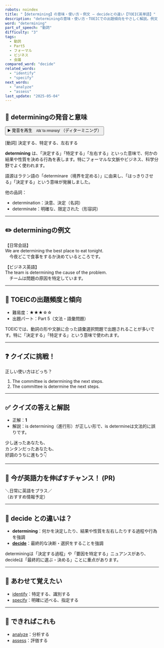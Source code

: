 ```yaml
---
robots: noindex
title: "【determining】の意味・使い方・例文 ― decideとの違い【TOEIC英単語】"
description: "determiningの意味・使い方・TOEICでの出題傾向をやさしく解説。例文・クイズ付きでdecideとの違いもわかりやすく学べます。"
word: "determining"
part_of_speech: "動詞"
difficulty: "3"
tags:
  - 動詞
  - Part5
  - フォーマル
  - ビジネス
  - 会議
compared_word: "decide"
related_words:
  - "identify"
  - "specify"
next_words:
  - "analyze"
  - "assess"
last_update: "2025-05-04"
---
```


## 🔰 determiningの発音と意味

<button class="play-audio" onclick="playTTS('determining')">
  <span class="play-audio-main">
    ▶️ 発音を再生　/dɪˈtɜːrmɪnɪŋ/
  </span>
  <span class="play-audio-sub">
    （ディターミニング）
  </span>
</button>

[動詞] 決定する、特定する、左右する

**determining** は、「決定する」「特定する」「左右する」といった意味で、何かの結果や性質を決める行為を表します。特にフォーマルな文脈やビジネス、科学分野でよく使われます。

語源はラテン語の「determinare（境界を定める）」に由来し、「はっきりさせる」「決定する」という意味が発展しました。

他の品詞：  
- determination：決意、決定（名詞）
- determinate：明確な、限定された（形容詞）

---

## ✏️ determiningの例文

【日常会話】  
We are determining the best place to eat tonight.  
　今夜どこで食事をするか決めているところです。

【ビジネス英語】  
The team is determining the cause of the problem.  
　チームは問題の原因を特定しています。

---

## 🎯 TOEICの出題頻度と傾向

- 難易度：★★★☆☆
- 出題パート：Part 5（文法・語彙問題）

TOEICでは、動詞の形や文脈に合った語彙選択問題で出題されることが多いです。特に「決定する」「特定する」という意味で使われます。

---

## ❓ クイズに挑戦！

正しい使い方はどっち？

1. The committee is determining the next steps.  
2. The committee is determine the next steps.

---

## ✅ クイズの答えと解説

- 正解：**1**
- 解説：is determining（進行形）が正しい形で、is determineは文法的に誤りです。

少し迷ったあなたも、  
カンタンだったあなたも、  
好調のうちに進もう👇️

---

## 🚀 今が英語力を伸ばすチャンス！ (PR)

<div class="info-center">
＼日常に英語をプラス／<br>  
（おすすめ情報予定）
</div>

---

## 🤔  decide との違いは？

- **determining**：何かを決定したり、結果や性質を左右したりする過程や行為を強調
- **[decide](/word/decide/)**：最終的な決断・選択をすることを強調

determiningは「決定する過程」や「要因を特定する」ニュアンスがあり、decideは「最終的に選ぶ・決める」ことに重点があります。

---

## 🧩 あわせて覚えたい

- [identify](/word/identify/)：特定する、識別する
- [specify](/word/specify/)：明確に述べる、指定する

---

## 📖 できればこれも

- [analyze](/word/analyze/)：分析する
- [assess](/word/assess/)：評価する

<!-- cvid: aid30_bid23 -->

